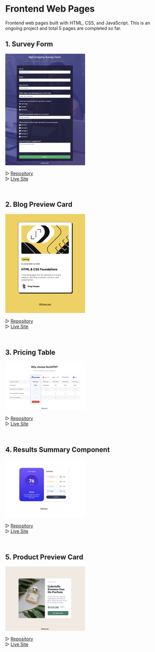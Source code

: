 # Frontend Web Pages

Frontend web pages built with HTML, CSS, and JavaScript.
This is an ongoing project and total 5 pages are completed so far.

## 1. Survey Form

<img src="01-Survey Form/surveyform.png" width=50%>

▷ <a href="01-Survey Form/">Repository</a>  
▷ <a href="https://nimus-oes.github.io/frontend/01-Survey%20Form/">Live Site</a>

<br>

## 2. Blog Preview Card

<img src="02-Blog Preview Card/previewcard.png" width=50%>

▷ <a href="02-Blog Preview Card">Repository</a>  
▷ <a href="https://nimus-oes.github.io/frontend/02-Blog%20Preview%20Card/">Live Site</a>

<br>

## 3. Pricing Table

<img src="03-Pricing Table/assets/project-desktop.png" width="50%">

▷ <a href="03-Pricing Table">Repository</a>  
▷ <a href="https://nimus-oes.github.io/frontend/03-Pricing%20Table/">Live Site</a>

<br>

## 4. Results Summary Component

<img src="04-Results Summary Component/assets/project-desktop.png" width="50%">

▷ <a href="04-Results Summary Component">Repository</a>  
▷ <a href="https://nimus-oes.github.io/frontend/04-Results%20Summary%20Component/">Live Site</a>

<br>

## 5. Product Preview Card

<img src="05-Product Preview Card/assets/project-desktop.png" width="50%">

▷ <a href="05-Product Preview Card">Repository</a>  
▷ <a href="https://nimus-oes.github.io/frontend/05-Product%20Preview%20Card/">Live Site</a>
